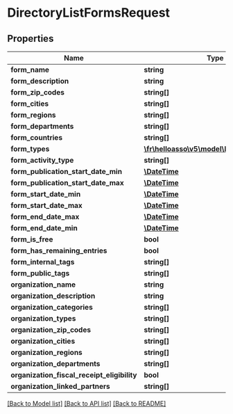 # DirectoryListFormsRequest

## Properties
Name | Type | Description | Notes
------------ | ------------- | ------------- | -------------
**form_name** | **string** |  | [optional] 
**form_description** | **string** |  | [optional] 
**form_zip_codes** | **string[]** |  | [optional] 
**form_cities** | **string[]** |  | [optional] 
**form_regions** | **string[]** |  | [optional] 
**form_departments** | **string[]** |  | [optional] 
**form_countries** | **string[]** |  | [optional] 
**form_types** | [**\fr\helloasso\v5\model\EnumsFormType[]**](EnumsFormType.md) |  | [optional] 
**form_activity_type** | **string[]** |  | [optional] 
**form_publication_start_date_min** | [**\DateTime**](\DateTime.md) |  | [optional] 
**form_publication_start_date_max** | [**\DateTime**](\DateTime.md) |  | [optional] 
**form_start_date_min** | [**\DateTime**](\DateTime.md) |  | [optional] 
**form_start_date_max** | [**\DateTime**](\DateTime.md) |  | [optional] 
**form_end_date_max** | [**\DateTime**](\DateTime.md) |  | [optional] 
**form_end_date_min** | [**\DateTime**](\DateTime.md) |  | [optional] 
**form_is_free** | **bool** |  | [optional] 
**form_has_remaining_entries** | **bool** |  | [optional] 
**form_internal_tags** | **string[]** |  | [optional] 
**form_public_tags** | **string[]** |  | [optional] 
**organization_name** | **string** |  | [optional] 
**organization_description** | **string** |  | [optional] 
**organization_categories** | **string[]** |  | [optional] 
**organization_types** | **string[]** |  | [optional] 
**organization_zip_codes** | **string[]** |  | [optional] 
**organization_cities** | **string[]** |  | [optional] 
**organization_regions** | **string[]** |  | [optional] 
**organization_departments** | **string[]** |  | [optional] 
**organization_fiscal_receipt_eligibility** | **bool** |  | [optional] 
**organization_linked_partners** | **string[]** |  | [optional] 

[[Back to Model list]](../README.md#documentation-for-models) [[Back to API list]](../README.md#documentation-for-api-endpoints) [[Back to README]](../README.md)


